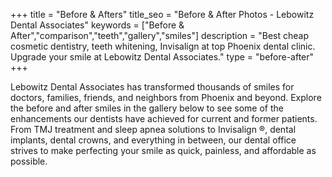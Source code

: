 +++
title = "Before & Afters"
title_seo = "Before & After Photos - Lebowitz Dental Associates"
keywords = ["Before & After","comparison","teeth","gallery","smiles"]
description = "Best cheap cosmetic dentistry, teeth whitening, Invisalign at top Phoenix dental clinic. Upgrade your smile at Lebowitz Dental Associates."
type = "before-after"
+++

Lebowitz Dental Associates has transformed thousands of smiles for doctors, families, friends, and neighbors
from Phoenix and beyond. Explore the before and after smiles in the gallery below to see some of the
enhancements our dentists have achieved for current and former patients. From TMJ treatment and sleep
apnea solutions to Invisalign ®, dental implants, dental crowns, and everything in between, our dental office
strives to make perfecting your smile as quick, painless, and affordable as possible.